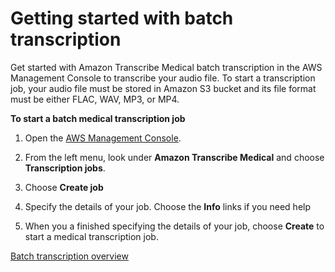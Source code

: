 # Getting started with batch transcription<a name="getting-started-med-console-batch"></a>

Get started with Amazon Transcribe Medical batch transcription in the AWS Management Console to transcribe your audio file\. To start a transcription job, your audio file must be stored in Amazon S3 bucket and its file format must be either FLAC, WAV, MP3, or MP4\.

**To start a batch medical transcription job**

1. Open the [AWS Management Console](https://console.aws.amazon.com/transcribe/)\.

1. From the left menu, look under **Amazon Transcribe Medical** and choose **Transcription jobs**\.

1. Choose **Create job**

1. Specify the details of your job\. Choose the **Info** links if you need help

1. When you a finished specifying the details of your job, choose **Create** to start a medical transcription job\.

[Batch transcription overview](batch-med-transcription.md)